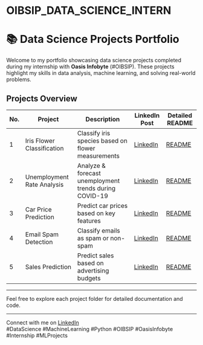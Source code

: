 # OIBSIP_DATA_SCIENCE_INTERN
# 📚 Data Science Projects Portfolio

Welcome to my portfolio showcasing data science projects completed during my internship with **Oasis Infobyte** (#OIBSIP). These projects highlight my skills in data analysis, machine learning, and solving real-world problems.

## Projects Overview

| No. | Project                     | Description                                             | LinkedIn Post                                               | Detailed README                   |
|------|----------------------------|---------------------------------------------------------|-------------------------------------------------------------|----------------------------------|
| 1    | Iris Flower Classification | Classify iris species based on flower measurements      | [LinkedIn](https://www.linkedin.com/posts/rahul-babu-koppula_oibsip-datascience-machinelearning-activity-7338974365478211584-rbrC?utm_source=share&utm_medium=member_desktop&rcm=ACoAAEQMCpABD4RO0MvOD340mi85zRBCDrHCykQ)   | [README](https://github.com/RAHUL-KOPPULA/OIBSIP_DATA_SCIENCE_INTERN/blob/main/Task_1_Iris_Classification/README.md) |
| 2    | Unemployment Rate Analysis  | Analyze & forecast unemployment trends during COVID-19 | [LinkedIn](https://www.linkedin.com/posts/rahul-babu-koppula_oibsip-oasisinfobyte-python-activity-7339914073888759808-qNnP?utm_source=share&utm_medium=member_desktop&rcm=ACoAAEQMCpABD4RO0MvOD340mi85zRBCDrHCykQ)   | [README](https://github.com/RAHUL-KOPPULA/OIBSIP_DATA_SCIENCE_INTERN/blob/main/Task_2_Unemployment_prediction/README.md)|
| 3    | Car Price Prediction        | Predict car prices based on key features                 | [LinkedIn](https://www.linkedin.com/posts/rahul-babu-koppula_oibsip-oasisinfobyte-python-activity-7339915186582994944-ef8Z?utm_source=share&utm_medium=member_desktop&rcm=ACoAAEQMCpABD4RO0MvOD340mi85zRBCDrHCykQ)   | [README](https://github.com/RAHUL-KOPPULA/OIBSIP_DATA_SCIENCE_INTERN/blob/main/Task_3_Car_Price_Prediction/README.md)    |
| 4    | Email Spam Detection        | Classify emails as spam or non-spam                      | [LinkedIn](https://www.linkedin.com/posts/rahul-babu-koppula_oibsip-oasisinfobyte-python-activity-7339915412924416000-yZPW?utm_source=share&utm_medium=member_desktop&rcm=ACoAAEQMCpABD4RO0MvOD340mi85zRBCDrHCykQ)  | [README](https://github.com/RAHUL-KOPPULA/OIBSIP_DATA_SCIENCE_INTERN/blob/main/Task_4_Email_Spam/README.md)|
| 5    | Sales Prediction            | Predict sales based on advertising budgets               | [LinkedIn](https://www.linkedin.com/posts/rahul-babu-koppula_oibsip-oasisinfobyte-python-activity-7339915328312745984-drJo?utm_source=share&utm_medium=member_desktop&rcm=ACoAAEQMCpABD4RO0MvOD340mi85zRBCDrHCykQ)   | [README](https://github.com/RAHUL-KOPPULA/OIBSIP_DATA_SCIENCE_INTERN/blob/main/Task_5_Sales_Pred/README.md)|

---

Feel free to explore each project folder for detailed documentation and code.

---

Connect with me on [LinkedIn](https://www.linkedin.com/in/your-profile-link)  
#DataScience #MachineLearning #Python #OIBSIP #OasisInfobyte #Internship #MLProjects

